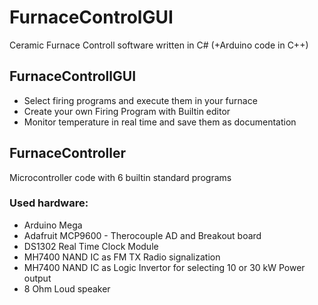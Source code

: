 # FurnaceControlGUI
Ceramic Furnace Controll software written in C# (+Arduino code in C++)

## FurnaceControllGUI
* Select firing programs and execute them in your furnace
* Create your own Firing Program with Builtin editor
* Monitor temperature in real time and save them as documentation

## FurnaceController
Microcontroller code with 6 builtin standard programs
### Used hardware:
* Arduino Mega
* Adafruit MCP9600 - Therocouple AD and Breakout board
* DS1302 Real Time Clock Module
* MH7400 NAND IC as FM TX Radio signalization 
* MH7400 NAND IC as Logic Invertor for selecting 10 or 30 kW Power output
* 8 Ohm Loud speaker
